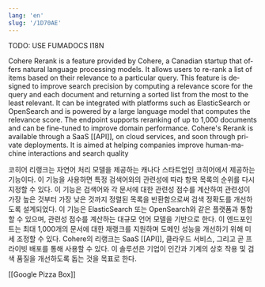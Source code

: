 ```yaml
---
lang: 'en'
slug: '/1D70AE'
---
```



TODO: USE FUMADOCS I18N

<div lang='en-US'>

Cohere Rerank is a feature provided by Cohere, a Canadian startup that offers natural language processing models. It allows users to re-rank a list of items based on their relevance to a particular query. This feature is designed to improve search precision by computing a relevance score for the query and each document and returning a sorted list from the most to the least relevant. It can be integrated with platforms such as ElasticSearch or OpenSearch and is powered by a large language model that computes the relevance score. The endpoint supports reranking of up to 1,000 documents and can be fine-tuned to improve domain performance. Cohere's Rerank is available through a SaaS [[API]], on cloud services, and soon through private deployments. It is aimed at helping companies improve human-machine interactions and search quality

</div>


<div lang='ko-KR'>

코히어 리랭크는 자연어 처리 모델을 제공하는 캐나다 스타트업인 코히어에서 제공하는 기능이다.
이 기능을 사용하면 특정 검색어와의 관련성에 따라 항목 목록의 순위를 다시 지정할 수 있다.
이 기능은 검색어와 각 문서에 대한 관련성 점수를 계산하여 관련성이 가장 높은 것부터 가장 낮은 것까지 정렬된 목록을 반환함으로써 검색 정확도를 개선하도록 설계되었다.
이 기능은 ElasticSearch 또는 OpenSearch와 같은 플랫폼과 통합할 수 있으며, 관련성 점수를 계산하는 대규모 언어 모델을 기반으로 한다.
이 엔드포인트는 최대 1,000개의 문서에 대한 재랭크를 지원하며 도메인 성능을 개선하기 위해 미세 조정할 수 있다.
Cohere의 리랭크는 SaaS [[API]], 클라우드 서비스, 그리고 곧 프라이빗 배포를 통해 사용할 수 있다.
이 솔루션은 기업이 인간과 기계의 상호 작용 및 검색 품질을 개선하도록 돕는 것을 목표로 한다.

</div>


[[Google Pizza Box]]
